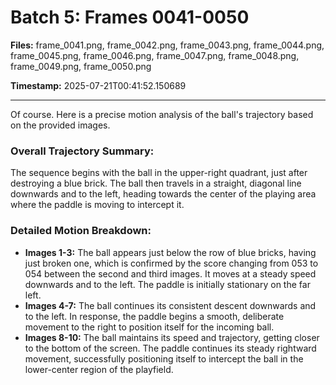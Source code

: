 # Batch 5: Frames 0041-0050

**Files:** frame_0041.png, frame_0042.png, frame_0043.png, frame_0044.png, frame_0045.png, frame_0046.png, frame_0047.png, frame_0048.png, frame_0049.png, frame_0050.png

**Timestamp:** 2025-07-21T00:41:52.150689

---

Of course. Here is a precise motion analysis of the ball's trajectory based on the provided images.

### Overall Trajectory Summary:
The sequence begins with the ball in the upper-right quadrant, just after destroying a blue brick. The ball then travels in a straight, diagonal line downwards and to the left, heading towards the center of the playing area where the paddle is moving to intercept it.

### Detailed Motion Breakdown:
*   **Images 1-3:** The ball appears just below the row of blue bricks, having just broken one, which is confirmed by the score changing from 053 to 054 between the second and third images. It moves at a steady speed downwards and to the left. The paddle is initially stationary on the far left.
*   **Images 4-7:** The ball continues its consistent descent downwards and to the left. In response, the paddle begins a smooth, deliberate movement to the right to position itself for the incoming ball.
*   **Images 8-10:** The ball maintains its speed and trajectory, getting closer to the bottom of the screen. The paddle continues its steady rightward movement, successfully positioning itself to intercept the ball in the lower-center region of the playfield.
